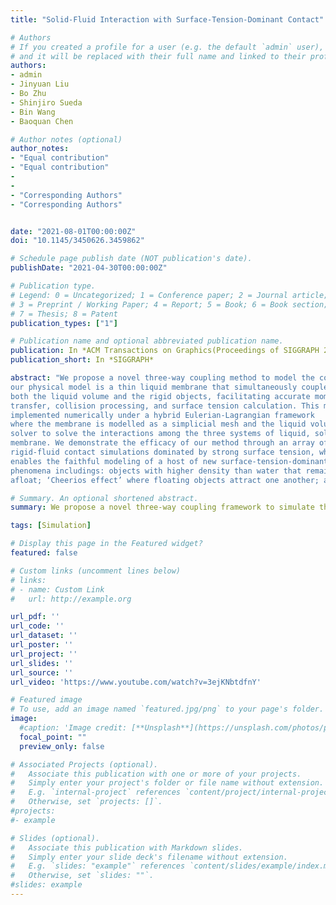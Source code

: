 ```yaml
---
title: "Solid-Fluid Interaction with Surface-Tension-Dominant Contact"

# Authors
# If you created a profile for a user (e.g. the default `admin` user), write the username (folder name) here 
# and it will be replaced with their full name and linked to their profile.
authors:
- admin
- Jinyuan Liu
- Bo Zhu
- Shinjiro Sueda
- Bin Wang
- Baoquan Chen

# Author notes (optional)
author_notes:
- "Equal contribution"
- "Equal contribution"
-
-
- "Corresponding Authors"
- "Corresponding Authors"


date: "2021-08-01T00:00:00Z"
doi: "10.1145/3450626.3459862"

# Schedule page publish date (NOT publication's date).
publishDate: "2021-04-30T00:00:00Z"

# Publication type.
# Legend: 0 = Uncategorized; 1 = Conference paper; 2 = Journal article;
# 3 = Preprint / Working Paper; 4 = Report; 5 = Book; 6 = Book section;
# 7 = Thesis; 8 = Patent
publication_types: ["1"]

# Publication name and optional abbreviated publication name.
publication: In *ACM Transactions on Graphics(Proceedings of SIGGRAPH 2021)*
publication_short: In *SIGGRAPH*

abstract: "We propose a novel three-way coupling method to model the contact interaction between solid and fluid driven by strong surface tension. At the heart of
our physical model is a thin liquid membrane that simultaneously couples to
both the liquid volume and the rigid objects, facilitating accurate momentum
transfer, collision processing, and surface tension calculation. This model is
implemented numerically under a hybrid Eulerian-Lagrangian framework
where the membrane is modelled as a simplicial mesh and the liquid volume is simulated on a background Cartesian grid. We devise a monolithic
solver to solve the interactions among the three systems of liquid, solid, and
membrane. We demonstrate the efficacy of our method through an array of
rigid-fluid contact simulations dominated by strong surface tension, which
enables the faithful modeling of a host of new surface-tension-dominant
phenomena includings: objects with higher density than water that remains
afloat; ‘Cheerios effect’ where floating objects attract one another; and surface tension weakening effect caused by surface-active constituents."

# Summary. An optional shortened abstract.
summary: We propose a novel three-way coupling framework to simulate the surface-tension-dominant contact between rigid and fluid, which uses a Lagrangian surface membrane to handle the interactions between solids and fluid.

tags: [Simulation]

# Display this page in the Featured widget?
featured: false

# Custom links (uncomment lines below)
# links:
# - name: Custom Link
#   url: http://example.org

url_pdf: ''
url_code: ''
url_dataset: ''
url_poster: ''
url_project: ''
url_slides: ''
url_source: ''
url_video: 'https://www.youtube.com/watch?v=3ejKNbtdfnY'

# Featured image
# To use, add an image named `featured.jpg/png` to your page's folder. 
image:
  #caption: 'Image credit: [**Unsplash**](https://unsplash.com/photos/pLCdAaMFLTE)'
  focal_point: ""
  preview_only: false

# Associated Projects (optional).
#   Associate this publication with one or more of your projects.
#   Simply enter your project's folder or file name without extension.
#   E.g. `internal-project` references `content/project/internal-project/index.md`.
#   Otherwise, set `projects: []`.
#projects:
#- example

# Slides (optional).
#   Associate this publication with Markdown slides.
#   Simply enter your slide deck's filename without extension.
#   E.g. `slides: "example"` references `content/slides/example/index.md`.
#   Otherwise, set `slides: ""`.
#slides: example
---
```

